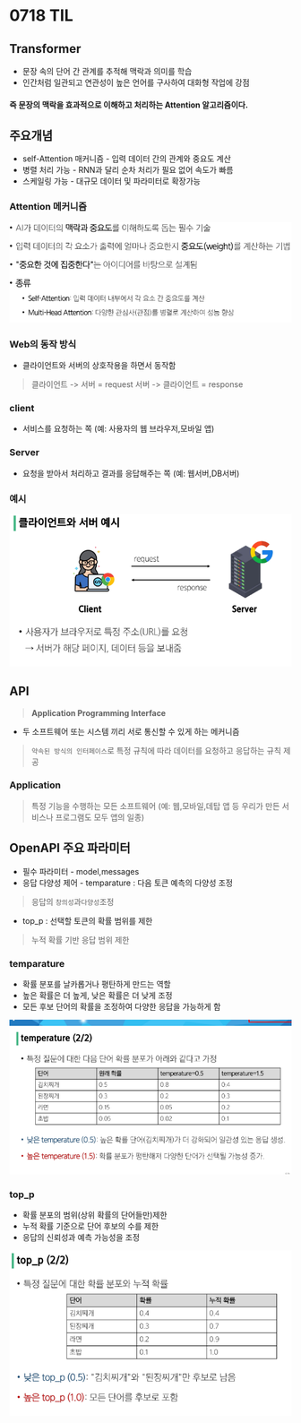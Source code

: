 # 0718 TIL

## Transformer

- 문장 속의 단어 간 관계를 추적해 맥락과 의미를 학습
- 인간처럼 일관되고 연관성이 높은 언어를 구사하여 대화형 작업에 강점

#### 즉 문장의 맥락을 효과적으로 이해하고 처리하는 Attention 알고리즘이다.

## 주요개념

- self-Attention 매커니즘 - 입력 데이터 간의 관계와 중요도 계산
- 병렬 처리 가능 - RNN과 달리 순차 처리가 필요 없어 속도가 빠름
- 스케일링 가능 - 대규모 데이터 및 파라미터로 확장가능
### Attention 메커니즘
![image.png](/2025.07/summation/image/image5.png)
### Web의 동작 방식
- 클라이언트와 서버의 상호작용을 하면서 동작함
> 클라이언트 -> 서버 = request
 서버 -> 클라이언트 = response 

### client
- 서비스를 요청하는 쪽 (예: 사용자의 웹 브라우저,모바일 앱)

### Server
- 요청을 받아서 처리하고 결과를 응답해주는 쪽 (예: 웹서버,DB서버)

### 예시
![image.png](/2025.07/summation/image/image6.png)

## API
> **Application Programming Interface**

- 두 소프트웨어 또는 시스템 끼리 서로 통신할 수 있게 하는 메커니즘
> `약속된 방식의 인터페이스`로 특정 규칙에 따라 데이터를 요청하고 응답하는 규칙 제공

### Application
> 특정 기능을 수행하는 모든 소프트웨어 (예: 웹,모바일,데탑 앱 등 우리가 만든 서비스나 프로그램도 모두 앱의 일종)


## OpenAPI 주요 파라미터
- 필수 파라미터 - model,messages
- 응답 다양성 제어 - temparature : 다음 토큰 예측의 다양성 조정
> 응답의 `창의성`과`다양성`조정
- top_p : 선택할 토큰의 확률 범위를 제한
> 누적 확률 기반 응답 범위 제한

### temparature
- 확률 분포를 날카롭거나 평탄하게 만드는 역할
- 높은 확률은 더 높게, 낮은 확률은 더 낮게 조정
- 모든 후보 단어의 확률을 조정하여 다양한 응답을 가능하게 함

![image.png](/2025.07/summation/image/image7.png)

### top_p
- 확률 분포의 범위(상위 확률의 단어들만)제한
- 누적 확률 기준으로 단어 후보의 수를 제한
- 응답의 신뢰성과 예측 가능성을 조정

![image.png](/2025.07/summation/image/image8.png)
